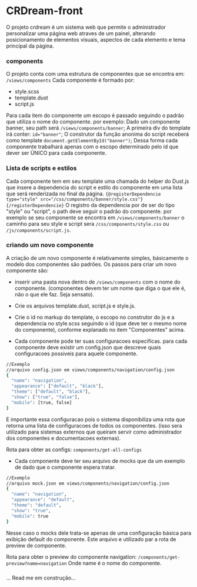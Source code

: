 # CRDream-front
  O projeto crdream é um sistema web que permite o administrador personalizar uma página web atraves de um painel, alterando posicionamento de elementos visuais, aspectos de cada elemento e tema principal da página.

### components
  O projeto conta com uma estrutura de componentes que se encontra em:
``` /views/components ```
Cada componente é formado por:

* style.scss
* template.dust
* script.js

Para cada item do componente um escopo é passado seguindo o padrão que utiliza o nome do componente. por exemplo:
Dado um componente banner, seu path será ```/views/components/banner```;
A primeira div do template irá conter: ```id="banner"```;
O construtor da função anonima do script receberá como template ```document.getElementById("banner")```;
Dessa forma cada componente trabalhará apenas com o escopo determinado pelo id que dever ser ÚNICO para cada componente.

### Lista de scripts e estilos
Cada componente tem em seu template uma chamada do helper do Dust.js que insere a dependencia do script e estilo do componente em uma lista que será renderizada no final da página.
```{@registerDependencie type="style" src="/css/components/banner/style.css"}{/registerDependencie}```
O registro da dependencia por de ser do tipo "style" ou "script", o path deve seguir o padrão do componente. por exemplo se seu componente se encontra em ```/views/components/banner``` o caminho para seu style e script sera ```/css/components/style.css``` ou ```/js/components/script.js```.

### criando um novo componente
A criação de um novo componente é relativamente simples, básicamente o modelo dos componentes são padrões.
Os passos para criar um novo componente são:
* inserir uma pasta nova dentro de ```/views/components``` com o nome do componente. (componentes devem ter um nome que diga o que ele é, não o que ele faz. Seja sensato).
* Crie os arquivos template.dust, script.js e style.js.
* Crie o id no markup do template, o escopo no construtor do js e a dependencia no style.scss seguindo o id (que deve ter o mesmo nome do componente), conforme explanado no item "Componentes" acima.

* Cada componente pode ter suas configuracoes especificas. para cada componente deve existir um config.json que descreve quais configuracoes possiveis para aquele componente.
```sh  
//Exemplo
//arquivo config.json em views/components/navigation/config.json
{
  "name": "navigation",
  "appearance": ["default", "black"],
  "theme": ["default", "black"],
  "show": ["true", "false"],
  "mobile": [true, false]
}
``` 
E importante essa configuracao pois o sistema disponibiliza uma rota que retorna uma lista de configuracoes de todos os componentes.
(isso sera utilizado para sistemas externos que queiram servir como administrador dos componentes e documentacoes externas).

Rota para obter as configs: ```components/get-all-configs```

* Cada componente deve ter seu arquivo de mocks que da um exemplo de dado que o componente espera tratar.
```sh
//Exemplo
//arquivo mock.json em views/components/navigation/config.json
{
  "name": "navigation",
  "appearance": "default",
  "theme": "default",
  "show": "true",
  "mobile": true
}
```
Nesse caso o mocks dele trata-se apenas de uma configuração básica para exibição default do componente. Este arquivo e utilizado par a rota de preview de componente.

Rota para obter o preview do componente navigation: ```/components/get-preview?name=navigation```
Onde name é o nome do componente.


###
... Read me em construção...
